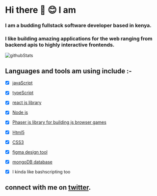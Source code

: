 # Hi there :wave: :blush: I am 


### I am  a budding fullstack software developer based in kenya.

### I like building amazing applications for the web ranging from backend apis to highly interactive frontends.

![githubStats](https://github-readme-stats.vercel.app/api?username=charleskyalo&show_icons=true&locale=en)

## Languages and tools  am using include :-

- [x] [javaScript](https://developer.mozilla.org/en-US/docs/Web/JavaScript) 

- [x] [typeScript](https://www.typescriptlang.org/) 

- [x] [react js library ](https://reactjs.org/docs/getting-started.html)

- [x] [Node js](https://nodejs.org/)

- [x] [Phaser js library for building js browser games](https://photonstorm.github.io/phaser3-docs/)

- [x] [Html5](https://developer.mozilla.org/en-US/docs/Web/Guide/HTML/HTML5)

- [x] [CSS3](https://developer.mozilla.org/en-US/docs/Web/CSS)

- [x] [figma design tool](https://www.figma.com/) 

- [x] [mongoDB database](https://www.mongodb.com/)

- [x] I kinda like bashscripting too






## connect with me on [twitter](https://twitter.com/kyarleschalo/).
